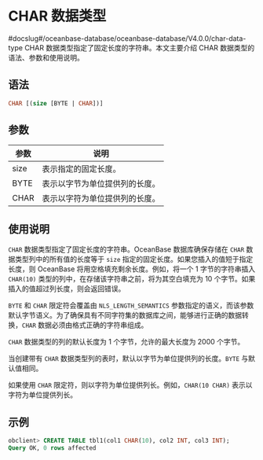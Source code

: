 CHAR 数据类型 
==============================
#docslug#/oceanbase-database/oceanbase-database/V4.0.0/char-data-type
CHAR 数据类型指定了固定长度的字符串。本文主要介绍 CHAR 数据类型的语法、参数和使用说明。

语法 
--------------

```sql
CHAR [(size [BYTE | CHAR])]
```



参数 
--------------



|  参数  |       说明        |
|------|-----------------|
| size | 表示指定的固定长度。      |
| BYTE | 表示以字节为单位提供列的长度。 |
| CHAR | 表示以字符为单位提供列的长度。 |



使用说明 
-------------------------

`CHAR` 数据类型指定了固定长度的字符串。OceanBase 数据库确保存储在 `CHAR` 数据类型列中的所有值的长度等于 `size` 指定的固定长度。如果您插入的值短于指定长度，则 OceanBase 将用空格填充剩余长度。例如，将一个 1 字节的字符串插入 `CHAR(10)` 类型的列中，在存储该字符串之前，将为其空白填充为 10 个字节。如果插入的值超过列长度，则会返回错误。

`BYTE` 和 `CHAR` 限定符会覆盖由 `NLS_LENGTH_SEMANTICS` 参数指定的语义，而该参数默认字节语义。为了确保具有不同字符集的数据库之间，能够进行正确的数据转换，`CHAR` 数据必须由格式正确的字符串组成。

`CHAR` 数据类型的列的默认长度为 1 个字节，允许的最大长度为 2000 个字节。

当创建带有 `CHAR` 数据类型列的表时，默认以字节为单位提供列的长度。`BYTE` 与默认值相同。

如果使用 `CHAR` 限定符，则以字符为单位提供列长。例如，`CHAR(10 CHAR)` 表示以字符为单位提供列长。

示例 
-----------------------

```sql
obclient> CREATE TABLE tbl1(col1 CHAR(10), col2 INT, col3 INT);
Query OK, 0 rows affected
```



